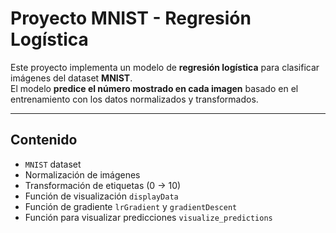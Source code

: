 # Proyecto MNIST - Regresión Logística

Este proyecto implementa un modelo de **regresión logística** para clasificar imágenes del dataset **MNIST**.  
El modelo **predice el número mostrado en cada imagen** basado en el entrenamiento con los datos normalizados y transformados.  


---

## Contenido

- `MNIST` dataset
- Normalización de imágenes
- Transformación de etiquetas (0 → 10)
- Función de visualización `displayData`
- Función de gradiente `lrGradient` y `gradientDescent`
- Función para visualizar predicciones `visualize_predictions`

